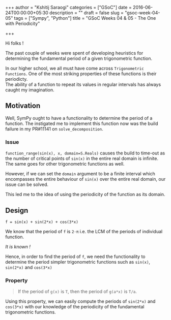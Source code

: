 +++
author = "Kshitij Saraogi"
categories = ["GSoC"]
date = 2016-06-24T00:00:00+05:30
description = ""
draft = false
slug = "gsoc-week-04-05"
tags = ["Sympy", "Python"]
title = "GSoC Weeks 04 & 05 - The One with Periodicity"

+++



Hi folks !

The past couple of weeks were spent of developing heuristics for determining the
fundamental period of a given trigonometric function.

In our higher school, we all must have come across `Trigonometric Functions`.
One of the most striking properties of these functions is their periodicty.  
The ability of a function to repeat its values in regular intervals has always
caught my imagination.

## **Motivation**

Well, SymPy ought to have a functionality to determine the period of a function.
The instigated me to implement this function now was the build failure in my 
PR#11141 on `solve_decomposition`. 

### **Issue**

`function_range(sin(x), x, domain=S.Reals)` causes the build to time-out as the 
number of critical points of `sin(x)` in the entire real domain is infinite.
The same goes for other trigonometric functions as well.

However, if we can set the `domain` argument to be a finite interval which 
encompasses the entire behaviour of `sin(x)` over the entire real domain, our 
issue can be solved.

This led me to the idea of using the periodicity of the function as its domain.

## **Design**

`f = sin(x) + sin(2*x) + cos(3*x)`

We know that the period of `f` is `2⋅π` 
i.e. the LCM of the periods of individual function.

_It is known !_

Hence, in order to find the period of `f`, we need the functionality to determine
the period simpler trigonometric functions such as `sin(x)`, `sin(2*x)` and `cos(3*x)`

### **Property**

> If the period of `g(x)` is `T`, then the period of `g(a*x)` is `T/a`.


Using this property, we can easily compute the periods of `sin(2*x)` and `cos(3*x)`
with our knowledge of the periodicity of the fundamental trigonometric functions.

